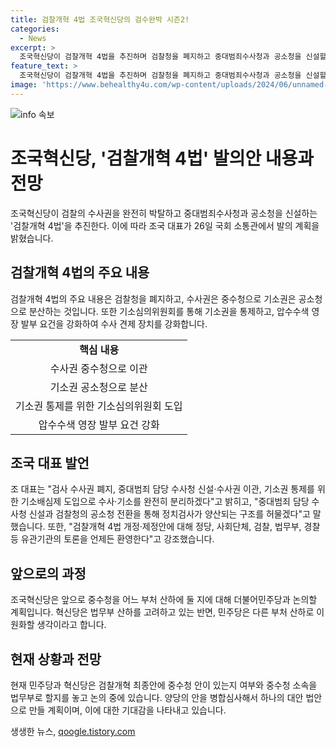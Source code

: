 ```yaml
---
title: 검찰개혁 4법 조국혁신당의 검수완박 시즌2!
categories:
  - News
excerpt: >
  조국혁신당이 검찰개혁 4법을 추진하며 검찰청을 폐지하고 중대범죄수사청과 공소청을 신설할 계획을 밝혔습니다. 이를 통해 수사권은 중대범죄수사청으로, 기소권은 공소청으로 분산되고, 수사·기소가 완전히 분리되도록 할 예정이며, 검찰의 정치적 영향력을 줄이고자 합니다. 또한, 헌법 개정안을 통해 검찰총장을 공소청장으로 변경하고자 하고 있습니다. 민주당과의 협의를 통해 중수청을 어느 부처에 둘지 논의 중이며, 양당의 안을 병합심사해서 하나의 대안 법안으로 만들 예정이라고 합니다.
feature_text: >
  조국혁신당이 검찰개혁 4법을 추진하며 검찰청을 폐지하고 중대범죄수사청과 공소청을 신설할 계획을 밝혔습니다. 이를 통해 수사권은 중대범죄수사청으로, 기소권은 공소청으로 분산되고, 수사·기소가 완전히 분리되도록 할 예정이며, 검찰의 정치적 영향력을 줄이고자 합니다. 또한, 헌법 개정안을 통해 검찰총장을 공소청장으로 변경하고자 하고 있습니다. 민주당과의 협의를 통해 중수청을 어느 부처에 둘지 논의 중이며, 양당의 안을 병합심사해서 하나의 대안 법안으로 만들 예정이라고 합니다.
image: 'https://www.behealthy4u.com/wp-content/uploads/2024/06/unnamed-file.png'
---
```


<p><img src="https://www.behealthy4u.com/wp-content/uploads/2024/06/unnamed-file.png" alt="info 속보" /></p>

<h1>조국혁신당, '검찰개혁 4법' 발의안 내용과 전망</h1>

<p data-ke-size="size16">조국혁신당이 검찰의 수사권을 완전히 박탈하고 중대범죄수사청과 공소청을 신설하는 '검찰개혁 4법'을 추진한다. 이에 따라 조국 대표가 26일 국회 소통관에서 발의 계획을 밝혔습니다.</p>

<h2 data-ke-size="size26">검찰개혁 4법의 주요 내용</h2>

<p data-ke-size="size16">검찰개혁 4법의 주요 내용은 검찰청을 폐지하고, 수사권은 중수청으로 기소권은 공소청으로 분산하는 것입니다. 또한 기소심의위원회를 통해 기소권을 통제하고, 압수수색 영장 발부 요건을 강화하여 수사 견제 장치를 강화합니다.</p>

<table>
    <tr>
        <td style="text-align: center; height: 17px;"><b>핵심 내용</b></td>
    </tr>
    <tr>
        <td style="text-align: center; height: 17px;">수사권 중수청으로 이관</td>
    </tr>
    <tr>
        <td style="text-align: center; height: 17px;">기소권 공소청으로 분산</td>
    </tr>
    <tr>
        <td style="text-align: center; height: 17px;">기소권 통제를 위한 기소심의위원회 도입</td>
    </tr>
    <tr>
        <td style="text-align: center; height: 17px;">압수수색 영장 발부 요건 강화</td>
    </tr>
</table>

<h2 data-ke-size="size26">조국 대표 발언</h2>

<p data-ke-size="size16">조 대표는 "검사 수사권 폐지, 중대범죄 담당 수사청 신설·수사권 이관, 기소권 통제를 위한 기소배심제 도입으로 수사·기소를 완전히 분리하겠다"고 밝히고, "중대범죄 담당 수사청 신설과 검찰청의 공소청 전환을 통해 정치검사가 양산되는 구조를 허물겠다"고 말했습니다. 또한, "검찰개혁 4법 개정·제정안에 대해 정당, 사회단체, 검찰, 법무부, 경찰 등 유관기관의 토론을 언제든 환영한다"고 강조했습니다.</p>

<h2 data-ke-size="size26">앞으로의 과정</h2>

<p data-ke-size="size16">조국혁신당은 앞으로 중수청을 어느 부처 산하에 둘 지에 대해 더불어민주당과 논의할 계획입니다. 혁신당은 법무부 산하를 고려하고 있는 반면, 민주당은 다른 부처 산하로 이원화할 생각이라고 합니다.</p>

<h2 data-ke-size="size26">현재 상황과 전망</h2>

<p data-ke-size="size16">현재 민주당과 혁신당은 검찰개혁 최종안에 중수청 안이 있는지 여부와 중수청 소속을 법무부로 할지를 놓고 논의 중에 있습니다. 양당의 안을 병합심사해서 하나의 대안 법안으로 만들 계획이며, 이에 대한 기대감을 나타내고 있습니다.</p>
생생한 뉴스, <a href="https://qoogle.tistory.com" rel="dofollow">qoogle.tistory.com</a>


